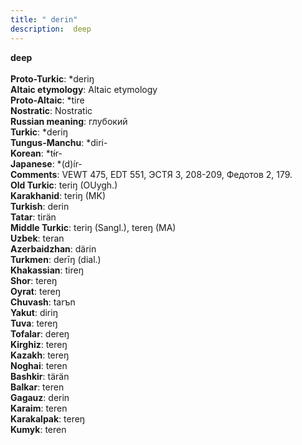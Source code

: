 ```yaml
---
title: " derin"
description:  deep
---
```

<strong> deep</strong><br><br>
<strong>Proto-Turkic</strong>:  *deriŋ<br>
<strong>Altaic etymology</strong>:  Altaic etymology<br>
<strong> Proto-Altaic</strong>:  *tire<br>
<strong>Nostratic</strong>:  Nostratic<br>
<strong>Russian meaning</strong>:  глубокий<br>
<strong>Turkic</strong>:  *deriŋ<br>
<strong>Tungus-Manchu</strong>:  *diri-<br>
<strong>Korean</strong>:  *tɨ́r-<br>
<strong>Japanese</strong>:  *(d)ír-<br>
<strong>Comments</strong>:  VEWT 475, EDT 551, ЭСТЯ 3, 208-209, Федотов 2, 179.<br>
<strong>Old Turkic</strong>:  teriŋ (OUygh.)<br>
<strong>Karakhanid</strong>:  teriŋ (MK)<br>
<strong>Turkish</strong>:  derin<br>
<strong>Tatar</strong>:  tirän<br>
<strong>Middle Turkic</strong>:  teriŋ (Sangl.), tereŋ (MA)<br>
<strong>Uzbek</strong>:  teran<br>
<strong>Azerbaidzhan</strong>:  därin<br>
<strong>Turkmen</strong>:  derīŋ (dial.)<br>
<strong>Khakassian</strong>:  tireŋ<br>
<strong>Shor</strong>:  tereŋ<br>
<strong>Oyrat</strong>:  tereŋ<br>
<strong>Chuvash</strong>:  tarъn<br>
<strong>Yakut</strong>:  diriŋ<br>
<strong>Tuva</strong>:  tereŋ<br>
<strong>Tofalar</strong>:  dereŋ<br>
<strong>Kirghiz</strong>:  tereŋ<br>
<strong>Kazakh</strong>:  tereŋ<br>
<strong>Noghai</strong>:  teren<br>
<strong>Bashkir</strong>:  tärän<br>
<strong>Balkar</strong>:  teren<br>
<strong>Gagauz</strong>:  derin<br>
<strong>Karaim</strong>:  teren<br>
<strong>Karakalpak</strong>:  tereŋ<br>
<strong>Kumyk</strong>:  teren<br>



